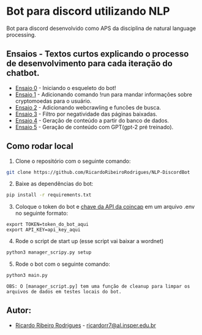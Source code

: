 # Bot para discord utilizando NLP
Bot para discord desenvolvido como APS da disciplina de natural language processing.

## Ensaios - Textos curtos explicando o processo de desenvolvimento para cada iteração do chatbot.
- [Ensaio 0](https://github.com/RicardoRibeiroRodrigues/NLP-DiscordBot/blob/main/ensaios/ensaio_0.md) - Iniciando o esqueleto do bot!
- [Ensaio 1](https://github.com/RicardoRibeiroRodrigues/NLP-DiscordBot/blob/main/ensaios/ensaio_1.md) - Adicionando comando !run para mandar informações sobre cryptomoedas para o usuário.
- [Ensaio 2](https://github.com/RicardoRibeiroRodrigues/NLP-DiscordBot/blob/main/ensaios/ensaio_2.md) - Adicionando webcrawling e funcões de busca.
- [Ensaio 3](https://github.com/RicardoRibeiroRodrigues/NLP-DiscordBot/blob/main/ensaios/ensaio_3.md) - Filtro por negatividade das páginas baixadas.
- [Ensaio 4](https://github.com/RicardoRibeiroRodrigues/NLP-DiscordBot/blob/main/ensaios/ensaio_4.md) - Geração de conteúdo a partir do banco de dados.
- [Ensaio 5](https://github.com/RicardoRibeiroRodrigues/NLP-DiscordBot/blob/main/ensaios/ensaio_5.md) - Geração de conteúdo com GPT(gpt-2 pré treinado).

## Como rodar local
1. Clone o repositório com o seguinte comando:
```sh 
git clone https://github.com/RicardoRibeiroRodrigues/NLP-DiscordBot
```
2. Baixe as dependências do bot:
```sh 
pip install -r requirements.txt
```
3. Coloque o token do bot e [chave da API da coincap](https://coincap.io/api-key) em um arquivo .env no seguinte formato:
```.env
export TOKEN=token_do_bot_aqui
export API_KEY=api_key_aqui
```
4. Rode o script de start up (esse script vai baixar a wordnet)
```sh
python3 manager_scripy.py setup
```
5. Rode o bot com o seguinte comando:
```sh 
python3 main.py
```

```OBS: O [manager_script.py] tem uma função de cleanup para limpar os arquivos de dados em testes locais do bot.```

## Autor:
- [Ricardo Ribeiro Rodrigues](https://github.com/RicardoRibeiroRodrigues) - ricardorr7@al.insper.edu.br
